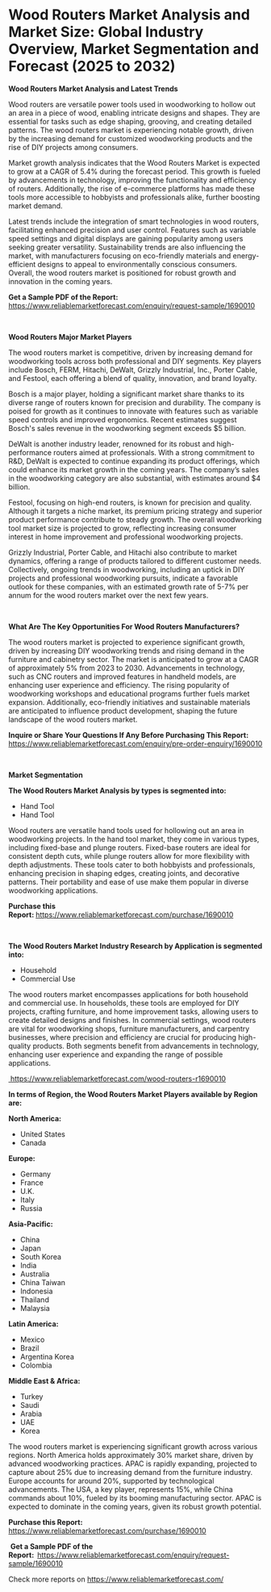 <p><h1>Wood Routers Market Analysis and Market Size: Global Industry Overview, Market Segmentation and Forecast (2025 to 2032)</h1></p><p><strong>Wood Routers Market Analysis and Latest Trends</strong></p>
<p><p>Wood routers are versatile power tools used in woodworking to hollow out an area in a piece of wood, enabling intricate designs and shapes. They are essential for tasks such as edge shaping, grooving, and creating detailed patterns. The wood routers market is experiencing notable growth, driven by the increasing demand for customized woodworking products and the rise of DIY projects among consumers.</p><p>Market growth analysis indicates that the Wood Routers Market is expected to grow at a CAGR of 5.4% during the forecast period. This growth is fueled by advancements in technology, improving the functionality and efficiency of routers. Additionally, the rise of e-commerce platforms has made these tools more accessible to hobbyists and professionals alike, further boosting market demand. </p><p>Latest trends include the integration of smart technologies in wood routers, facilitating enhanced precision and user control. Features such as variable speed settings and digital displays are gaining popularity among users seeking greater versatility. Sustainability trends are also influencing the market, with manufacturers focusing on eco-friendly materials and energy-efficient designs to appeal to environmentally conscious consumers. Overall, the wood routers market is positioned for robust growth and innovation in the coming years.</p></p>
<p><strong>Get a Sample PDF of the Report:&nbsp;</strong> <a href="https://www.reliablemarketforecast.com/enquiry/request-sample/1690010?utm_campaign=1130&utm_medium=2&utm_source=Github&utm_content=ia&utm_term=07012025&utm_id=wood-routers">https://www.reliablemarketforecast.com/enquiry/request-sample/1690010</a></p>
<p>&nbsp;</p>
<p><strong>Wood Routers Major Market Players</strong></p>
<p><p>The wood routers market is competitive, driven by increasing demand for woodworking tools across both professional and DIY segments. Key players include Bosch, FERM, Hitachi, DeWalt, Grizzly Industrial, Inc., Porter Cable, and Festool, each offering a blend of quality, innovation, and brand loyalty.</p><p>Bosch is a major player, holding a significant market share thanks to its diverse range of routers known for precision and durability. The company is poised for growth as it continues to innovate with features such as variable speed controls and improved ergonomics. Recent estimates suggest Bosch's sales revenue in the woodworking segment exceeds $5 billion.</p><p>DeWalt is another industry leader, renowned for its robust and high-performance routers aimed at professionals. With a strong commitment to R&D, DeWalt is expected to continue expanding its product offerings, which could enhance its market growth in the coming years. The company’s sales in the woodworking category are also substantial, with estimates around $4 billion. </p><p>Festool, focusing on high-end routers, is known for precision and quality. Although it targets a niche market, its premium pricing strategy and superior product performance contribute to steady growth. The overall woodworking tool market size is projected to grow, reflecting increasing consumer interest in home improvement and professional woodworking projects.</p><p>Grizzly Industrial, Porter Cable, and Hitachi also contribute to market dynamics, offering a range of products tailored to different customer needs. Collectively, ongoing trends in woodworking, including an uptick in DIY projects and professional woodworking pursuits, indicate a favorable outlook for these companies, with an estimated growth rate of 5-7% per annum for the wood routers market over the next few years.</p></p>
<p>&nbsp;</p>
<p><strong>What Are The Key Opportunities For Wood Routers Manufacturers?</strong></p>
<p><p>The wood routers market is projected to experience significant growth, driven by increasing DIY woodworking trends and rising demand in the furniture and cabinetry sector. The market is anticipated to grow at a CAGR of approximately 5% from 2023 to 2030. Advancements in technology, such as CNC routers and improved features in handheld models, are enhancing user experience and efficiency. The rising popularity of woodworking workshops and educational programs further fuels market expansion. Additionally, eco-friendly initiatives and sustainable materials are anticipated to influence product development, shaping the future landscape of the wood routers market.</p></p>
<p><strong>Inquire or Share Your Questions If Any Before Purchasing This Report:</strong> <a href="https://www.reliablemarketforecast.com/enquiry/pre-order-enquiry/1690010?utm_campaign=1130&utm_medium=2&utm_source=Github&utm_content=ia&utm_term=07012025&utm_id=wood-routers">https://www.reliablemarketforecast.com/enquiry/pre-order-enquiry/1690010</a></p>
<p>&nbsp;</p>
<p><strong>Market Segmentation</strong></p>
<p><strong>The Wood Routers Market Analysis by types is segmented into:</strong></p>
<p><ul><li>Hand Tool</li><li>Hand Tool</li></ul></p>
<p><p>Wood routers are versatile hand tools used for hollowing out an area in woodworking projects. In the hand tool market, they come in various types, including fixed-base and plunge routers. Fixed-base routers are ideal for consistent depth cuts, while plunge routers allow for more flexibility with depth adjustments. These tools cater to both hobbyists and professionals, enhancing precision in shaping edges, creating joints, and decorative patterns. Their portability and ease of use make them popular in diverse woodworking applications.</p></p>
<p><strong>Purchase this Report:&nbsp;</strong><a href="https://www.reliablemarketforecast.com/purchase/1690010?utm_campaign=1130&utm_medium=2&utm_source=Github&utm_content=ia&utm_term=07012025&utm_id=wood-routers">https://www.reliablemarketforecast.com/purchase/1690010</a></p>
<p>&nbsp;</p>
<p><strong>The Wood Routers Market Industry Research by Application is segmented into:</strong></p>
<p><ul><li>Household</li><li>Commercial Use</li></ul></p>
<p><p>The wood routers market encompasses applications for both household and commercial use. In households, these tools are employed for DIY projects, crafting furniture, and home improvement tasks, allowing users to create detailed designs and finishes. In commercial settings, wood routers are vital for woodworking shops, furniture manufacturers, and carpentry businesses, where precision and efficiency are crucial for producing high-quality products. Both segments benefit from advancements in technology, enhancing user experience and expanding the range of possible applications.</p></p>
<p><a href="https://www.reliablemarketforecast.com/wood-routers-r1690010?utm_campaign=1130&utm_medium=2&utm_source=Github&utm_content=ia&utm_term=07012025&utm_id=wood-routers">&nbsp;https://www.reliablemarketforecast.com/wood-routers-r1690010</a></p>
<p><strong>In terms of Region, the Wood Routers Market Players available by Region are:</strong></p>
<p>
    <p> <strong> North America: </strong>
        <ul>
            <li>United States</li>
            <li>Canada</li>
        </ul>
        </p> 
    <p> <strong> Europe: </strong>
        <ul>
            <li>Germany</li>
            <li>France</li>
            <li>U.K.</li>
            <li>Italy</li>
            <li>Russia</li>
        </ul>
        </p> 
    <p> <strong> Asia-Pacific: </strong>
        <ul>
            <li>China</li>
            <li>Japan</li>
            <li>South Korea</li>
            <li>India</li>
            <li>Australia</li>
            <li>China Taiwan</li>
            <li>Indonesia</li>
            <li>Thailand</li>
            <li>Malaysia</li>
        </ul>
        </p> 
    <p> <strong> Latin America: </strong>
        <ul>
            <li>Mexico</li>
            <li>Brazil</li>
            <li>Argentina Korea</li>
            <li>Colombia</li>
        </ul>
        </p> 
    <p> <strong> Middle East & Africa: </strong>
        <ul>
            <li>Turkey</li>
            <li>Saudi</li>
            <li>Arabia</li>
            <li>UAE</li>
            <li>Korea</li>
        </ul>
    </p>
    </p>
<p><p>The wood routers market is experiencing significant growth across various regions. North America holds approximately 30% market share, driven by advanced woodworking practices. APAC is rapidly expanding, projected to capture about 25% due to increasing demand from the furniture industry. Europe accounts for around 20%, supported by technological advancements. The USA, a key player, represents 15%, while China commands about 10%, fueled by its booming manufacturing sector. APAC is expected to dominate in the coming years, given its robust growth potential.</p></p>
<p><strong>Purchase this Report: </strong><a href="https://www.reliablemarketforecast.com/purchase/1690010?utm_campaign=1130&utm_medium=2&utm_source=Github&utm_content=ia&utm_term=07012025&utm_id=wood-routers">https://www.reliablemarketforecast.com/purchase/1690010</a></p>
<p>&nbsp;<strong>Get a Sample PDF of the Report:&nbsp;&nbsp;</strong><a href="https://www.reliablemarketforecast.com/enquiry/request-sample/1690010?utm_campaign=1130&utm_medium=2&utm_source=Github&utm_content=ia&utm_term=07012025&utm_id=wood-routers">https://www.reliablemarketforecast.com/enquiry/request-sample/1690010</a></p>
<p><strong></strong></p>
<p>Check more reports on <a href="https://www.reliablemarketforecast.com/?utm_campaign=1130&utm_medium=2&utm_source=Github&utm_content=ia&utm_term=07012025&utm_id=wood-routers">https://www.reliablemarketforecast.com/</a></p>